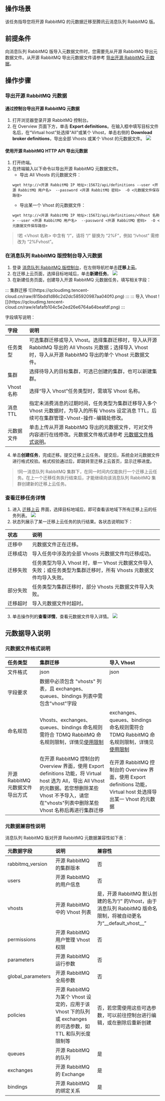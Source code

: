 ## 操作场景
该任务指导您将开源 RabbitMQ 的元数据迁移至腾讯云消息队列 RabbitMQ 版。

## 前提条件

向消息队列 RabbitMQ 版导入元数据文件时，您需要先从开源 RabbitMQ 导出元数据文件。从开源 RabbitMQ 导出元数据文件请参考 [导出开源 RabbitMQ 元数据](#export)。

## 操作步骤

### 导出开源 RabbitMQ 元数据[](id:export)

#### 通过控制台导出开源 RabbitMQ 元数据

1. 打开浏览器登录开源 RabbitMQ 控制台。
2. 在 Overview 页面下方，单击 **Export definitions**。在输入框中填写目标文件名后，在“Virtual host”处选择“All”或某个 Vhost，单击右侧的 **Download broker definitions**，导出全部 Vhosts 或某个 Vhost 的元数据文件。
![](https://qcloudimg.tencent-cloud.cn/raw/5faa9f9ac376fe202882d5a090fd0c53.png)

#### 使用开源 RabbitMQ HTTP API 导出元数据

1. 打开终端。
2. 在终端输入以下命令以导出开源 RabbitMQ 元数据文件。
	- 导出 All Vhosts 的元数据文件：
	```plaintext
	wget http://<开源 RabbitMQ IP 地址>:15672/api/definitions --user <开源 RabbitMQ 用户名>  --password <开源 RabbitMQ 密码>  -O <元数据文件保存路径>
	```
	- 导出某一个 Vhost 的元数据文件：
	```plaintext
	wget http://<开源 RabbitMQ IP 地址>:15672/api/definitions/<Vhost 名称> --user <开源 RabbitMQ 用户名>  --password <开源 RabbitMQ 密码>  -O <元数据文件保存路径>
	```
>!若  &lt;Vhost 名称&gt; 中含有 “/”，请将 “/” 替换为 “2%F”，例如 “/vhost” 需修改为 “2%Fvhost”。

### 在消息队列 RabbitMQ 版控制台导入元数据

1. 登录 [消息队列 RabbitMQ 版控制台](https://console.cloud.tencent.com/tdmq/rabbit-cluster)，在左侧导航栏单击**迁移上云**。
2. 在迁移上云页面，选择目标地域后，单击**新建任务**。
![](https://qcloudimg.tencent-cloud.cn/raw/5f52006a9fcc1df81b0e822aae37d9fb.png)
3. 在新建任务页面，创建导入开源 RabbitMQ 元数据任务，填写相关字段：
<dx-tabs>
::: 集群迁移
![](https://qcloudimg.tencent-cloud.cn/raw/815bdd1d86c2d2dc585920987aa040f0.png)
:::
::: 导入 Vhost
![](https://qcloudimg.tencent-cloud.cn/raw/e1afafb104c5e2ed26e6764a64beafdf.png)
:::
</dx-tabs>


字段填写说明：

| 字段       | 说明                                                         |
| :--------- | :----------------------------------------------------------- |
| 任务类型   | 可选集群迁移或导入 Vhost。选择集群迁移时，导入从开源 RabbitMQ 导出的 All Vhosts 元数据；选择导入 Vhost 时，导入从开源 RabbitMQ 导出的单个 Vhost 元数据文件。 |
| 集群       | 选择待导入的目标集群，可选已创建的集群，也可以新建集群。     |
| Vhost 名称  | 选择“导入 Vhost”任务类型时，需填写 Vhost 名称。              |
| 消息 TTL   | 指定未消费消息的过期时间，任务类型为集群迁移导入多个 Vhost 元数据时，为导入的所有 Vhosts 设定消息 TTL，后续可在集群管理-Vhost-操作-编辑处修改。 |
| 元数据文件 | 单击上传从开源 RabbitMQ 导出的元数据文件，可对文件内容进行在线修改。元数据文件格式请参考 [元数据文件格式说明](#format)。 |

4. 单击**创建任务**，完成迁移。提交迁移上云任务。
提交后，系统会对元数据文件进行格式校验。格式校验通过后，即跳转至迁移上云首页，显示迁移进度。

>!同一消息队列 RabbitMQ 集群下，在同一时间内仅能执行一个迁移上云任务。在上一个迁移任务执行结束后，才能继续向该消息队列 RabbitMQ 集群创建新的迁移上云任务。


### 查看迁移任务详情

1. 进入 [迁移上云](https://console.cloud.tencent.com/tdmq/rabbit-migrate) 界面，选择目标地域后，即可查看该地域下所有迁移上云的任务列表。
![](https://qcloudimg.tencent-cloud.cn/raw/cddd79fa84d2f4beeb2ca08500e4feab.png)
2. 状态列展示了某一迁移上云任务的执行结果。各状态说明如下：

| 状态     | 说明                                                         |
| :------- | :----------------------------------------------------------- |
| 迁移中   | 元数据文件正在迁移。                                         |
| <nobr>迁移成功</nobr> | 导入任务中涉及的全部 Vhosts 元数据文件均迁移成功。           |
| 迁移失败 | 任务类型为导入 Vhost 时，单一 Vhost 元数据文件导入失败；或任务类型为集群迁移时，所有 Vhosts 元数据文件均导入失败。 |
| 部分失败 | 任务类型为集群迁移时，部分 Vhosts 元数据文件导入失败。       |
| 迁移超时 | 导入元数据文件时超时。                                       |

3. 单击操作列的**查看详情**，查看元数据文件导入详情。
	 ![](https://qcloudimg.tencent-cloud.cn/raw/475a0e7aa59ff87b654a20c12a2b4d5c.png)

## 元数据导入说明

### 元数据文件格式说明[](id:format)

| 任务类型                         | 集群迁移                                                     | 导入 Vhost                                                   |
| :------------------------------- | :----------------------------------------------------------- | :----------------------------------------------------------- |
| 文件格式                         | json                                                         | json                                                         |
| 字段要求                         | 数据中必须包含 "vhosts" 列表，且 exchanges、queues、bindings 列表中需包含"vhost"字段 |                                                              |
| 命名规范                         | Vhosts、exchanges、queues、bindings 命名规则需符合 TDMQ RabbitMQ 命名规则限制，详情见[使用限制](https://cloud.tencent.com/document/product/1495/61823) | exchanges、queues、bindings 命名规则需符合 TDMQ RabbitMQ 命名规则限制，详情见[使用限制](https://cloud.tencent.com/document/product/1495/61823) |
| 开源 RabbitMQ 元数据文件导出方式 | 在开源 RabbitMQ 控制台的 Overview 界面，使用 Export definitions 功能，将 Virtual host 选为 All，导出 All Vhost 的元数据。若您想删除某些 Vhost 不予导入，请您在"vhosts"列表中删除某些 Vhost 名称后再进行集群迁移 | 在开源 RabbitMQ 控制台的 Overview 界面，使用 Export definitions 功能，Virtual host 处选择导出某一 Vhost 的元数据 |

### 元数据兼容性说明

消息队列 RabbitMQ 版对开源 RabbitMQ 元数据兼容性如下表：

| 元数据字段        | 说明                                                         | 兼容性                                                       |
| :---------------- | :----------------------------------------------------------- | :----------------------------------------------------------- |
| rabbitmq_version  | 开源 RabbitMQ 的集群版本                                     | 否                                                           |
| users             | 开源 RabbitMQ 的用户信息                                     | 否                                                           |
| vhosts            | 开源 RabbitMQ 中的 Vhost 列表                                | 是，开源 RabbitMQ 默认创建的名为“/” 的Vhost，由于消息队列 RabbitMQ 版命名限制，将被自动更名为“\_\_default_vhost\_\_” |
| permissions       | 开源 RabbitMQ 用户管理 Vhost 权限                            | 否                                                           |
| parameters        | 开源 RabbitMQ 运行参数                                       | 否                                                           |
| global_parameters | 开源 RabbitMQ 全局参数                                       | 否                                                           |
| policies          | 开源 RabbitMQ 为某个 Vhost 设定的，应用于该 Vhost 下的队列或 exchanges 的可选参数，如 TTL 和队列长度限制等 | 否，若您需使用这些可选参数，可以前往控制台进行编辑，或在删除后重新创建 |
| queues            | 开源 RabbitMQ 的队列                                         | 是                                                           |
| exchanges         | 开源 RabbitMQ 的 Exchange                                    | 是                                                           |
| bindings          | 开源 RabbitMQ 的绑定关系                                     | 是                                                           |

